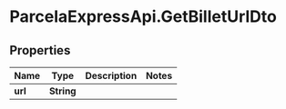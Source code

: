 # ParcelaExpressApi.GetBilletUrlDto

## Properties
Name | Type | Description | Notes
------------ | ------------- | ------------- | -------------
**url** | **String** |  | 
